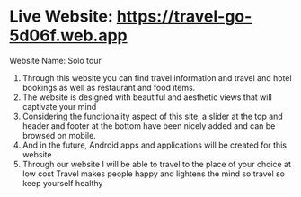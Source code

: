 # Live Website: https://travel-go-5d06f.web.app 

Website Name: Solo tour

1. Through this website you can find travel information and travel and hotel bookings as well as restaurant and food items.
2. The website is designed with beautiful and aesthetic views that will captivate your mind
3. Considering the functionality aspect of this site, a slider at the top and header and footer at the bottom have been nicely added and can be browsed on mobile.
4. And in the future, Android apps and applications will be created for this website
5. Through our website I will be able to travel to the place of your choice at low cost Travel makes people happy and lightens the mind so travel so keep yourself healthy